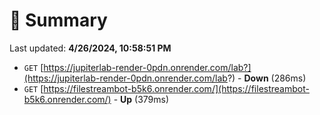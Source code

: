 # 📖 Summary
Last updated: **4/26/2024, 10:58:51 PM**

- `GET` [https://jupiterlab-render-0pdn.onrender.com/lab?](https://jupiterlab-render-0pdn.onrender.com/lab?) - **Down** (286ms)
- `GET` [https://filestreambot-b5k6.onrender.com/](https://filestreambot-b5k6.onrender.com/) - **Up** (379ms)

